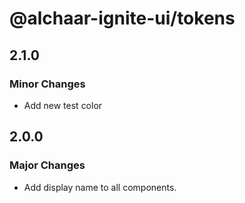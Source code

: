 # @alchaar-ignite-ui/tokens

## 2.1.0

### Minor Changes

- Add new test color

## 2.0.0

### Major Changes

- Add display name to all components.
